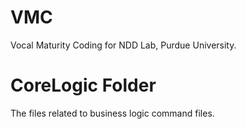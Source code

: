 # VMC
Vocal Maturity Coding for NDD Lab, Purdue University.

# CoreLogic Folder
The files related to business logic command files.